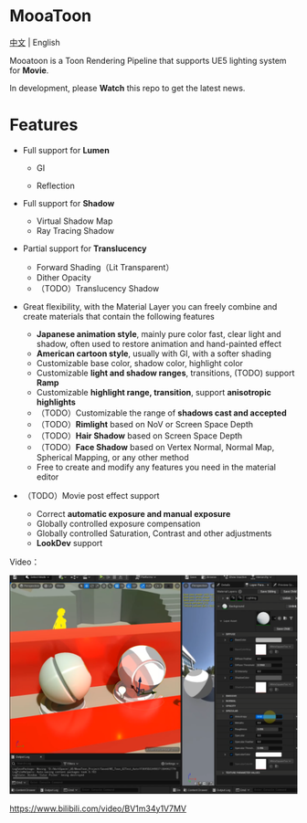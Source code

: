 # MooaToon

[中文](https://github.com/JasonMa0012/MooaToon/blob/main/README_CN.md) | English

Mooatoon is a Toon Rendering Pipeline that supports  UE5 lighting system for **Movie**.

In development, please **Watch** this repo to get the latest news.

# Features

- Full support for **Lumen**

  - GI

  - Reflection

- Full support for **Shadow**

  - Virtual Shadow Map
  - Ray Tracing Shadow

- Partial support for **Translucency**

  - Forward Shading（Lit Transparent）
  - Dither Opacity
  - （TODO）Translucency Shadow

- Great flexibility, with the Material Layer you can freely combine and create materials that contain the following features

  - **Japanese animation style**, mainly pure color fast, clear light and shadow, often used to restore animation and hand-painted effect
  - **American cartoon style**, usually with GI, with a softer shading
  - Customizable base color, shadow color, highlight color
  - Customizable **light and shadow ranges**, transitions, (TODO) support **Ramp**
  - Customizable **highlight range, transition**, support **anisotropic highlights**
  - （TODO）Customizable the range of **shadows cast and accepted**
  - （TODO）**Rimlight** based on NoV or Screen Space Depth
  - （TODO）**Hair Shadow** based on Screen Space Depth
  - （TODO）**Face Shadow** based on Vertex Normal, Normal Map, Spherical Mapping, or any other method
  - Free to create and modify any features you need in the material editor

- （TODO）Movie post effect support

  - Correct **automatic exposure and manual exposure**
  - Globally controlled exposure compensation
  - Globally controlled Saturation, Contrast and other adjustments
  - **LookDev** support

Video：

![image-20220613220050376](README.assets/image-20220613220050376.png)

https://www.bilibili.com/video/BV1m34y1V7MV

